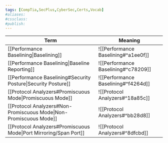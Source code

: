 ```yaml
---
tags: [CompTia,SecPlus,CyberSec,Certs,Vocab]
#aliases:
#cssclass:
#publish:
---
```


| Term                                                              | Meaning                             |
| ----------------------------------------------------------------- | ----------------------------------- |
| [[Performance Baselining\|Baselining]]                            | ![[Performance Baselining#^a1ee0f]] |
| [[Performance Baselining\|Baseline Reporting]]                    | ![[Performance Baselining#^c78209]] |
| [[Performance Baselining#Security Posture\|Security Posture]]     | ![[Performance Baselining#^f4264d]] |
| [[Protocol Analyzers#Promiscuous Mode\|Promiscuous Mode]]         | ![[Protocol Analyzers#^18a85c]]     |
| [[Protocol Analyzers#Non-Promiscuous Mode\|Non-Promiscuous Mode]] | ![[Protocol Analyzers#^bb28d8]]     |
| [[Protocol Analyzers#Promiscuous Mode\|Port Mirroring/Span Port]]       | ![[Protocol Analyzers#^8dfcbd]]                                    |
